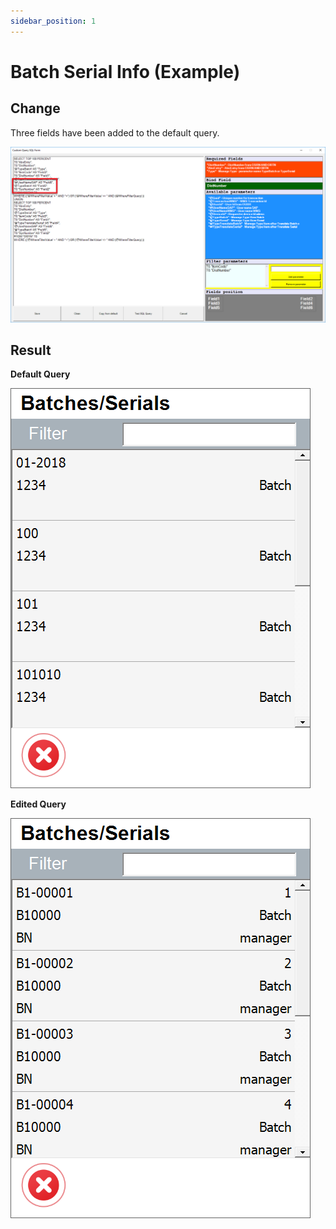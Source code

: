 ```yaml
---
sidebar_position: 1
---
```


# Batch Serial Info (Example)

## Change

Three fields have been added to the default query.

![Batch Serial Info](./media/batch-serial-info.png)

## Result

**Default Query**

![Batch Serial Info](./media/batches-serials.png)

**Edited Query**

![Batch Serial Info](./media/batches-serials-01.png)
